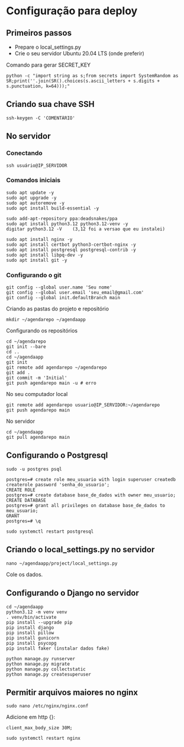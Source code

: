 
# Configuração para deploy

## Primeiros passos

- Prepare o local_settings.py
- Crie o seu servidor Ubuntu 20.04 LTS (onde preferir)

Comando para gerar SECRET_KEY

```
python -c "import string as s;from secrets import SystemRandom as SR;print(''.join(SR().choices(s.ascii_letters + s.digits + s.punctuation, k=64)));"
```

## Criando sua chave SSH

```
ssh-keygen -C 'COMENTÁRIO'
```

## No servidor

### Conectando

```
ssh usuário@IP_SERVIDOR
```

### Comandos iniciais

```
sudo apt update -y
sudo apt upgrade -y
sudo apt autoremove -y
sudo apt install build-essential -y

sudo add-apt-repository ppa:deadsnakes/ppa
sudo apt install python3.12 python3.12-venv -y
digitar python3.12 -V    (3,12 foi a versao que eu instalei)

sudo apt install nginx -y
sudo apt install certbot python3-certbot-nginx -y
sudo apt install postgresql postgresql-contrib -y
sudo apt install libpq-dev -y
sudo apt install git -y
```

### Configurando o git

```
git config --global user.name 'Seu nome'
git config --global user.email 'seu_email@gmail.com'
git config --global init.defaultBranch main
```

Criando as pastas do projeto e repositório

```
mkdir ~/agendarepo ~/agendaapp
```

Configurando os repositórios

```
cd ~/agendarepo
git init --bare
cd ..
cd ~/agendaapp
git init
git remote add agendarepo ~/agendarepo
git add .
git commit -m 'Initial'
git push agendarepo main -u # erro
```

No seu computador local

```
git remote add agendarepo usuario@IP_SERVIDOR:~/agendarepo
git push agendarepo main
```

No servidor

```
cd ~/agendaapp
git pull agendarepo main
```

## Configurando o Postgresql

```
sudo -u postgres psql

postgres=# create role meu_usuario with login superuser createdb createrole password 'senha_do_usuario';
CREATE ROLE
postgres=# create database base_de_dados with owner meu_usuario;
CREATE DATABASE
postgres=# grant all privileges on database base_de_dados to meu_usuario;
GRANT
postgres=# \q

sudo systemctl restart postgresql
```

## Criando o local_settings.py no servidor

```
nano ~/agendaapp/project/local_settings.py
```

Cole os dados.

## Configurando o Django no servidor

```
cd ~/agendaapp
python3.12 -m venv venv
. venv/bin/activate
pip install --upgrade pip
pip install django
pip install pillow
pip install gunicorn
pip install psycopg
pip install faker (instalar dados fake)

python manage.py runserver
python manage.py migrate
python manage.py collectstatic
python manage.py createsuperuser
```

## Permitir arquivos maiores no nginx

```
sudo nano /etc/nginx/nginx.conf
```

Adicione em http {}:

```
client_max_body_size 30M;
```

```
sudo systemctl restart nginx
```